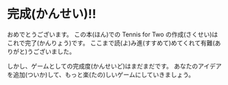 # 完成(かんせい)!!

おめでとうございます。
この本(ほん)での Tennis for Two の作成(さくせい)はこれで完了(かんりょう)です。
ここまで読(よ)み進(すすめて)めてくれて有難(ありがと)うございました。

しかし、ゲームとしての完成度(かんせいど)はまだまだです。
あなたのアイデアを追加(ついか)して、もっと楽(たの)しいゲームにしていきましょう。


